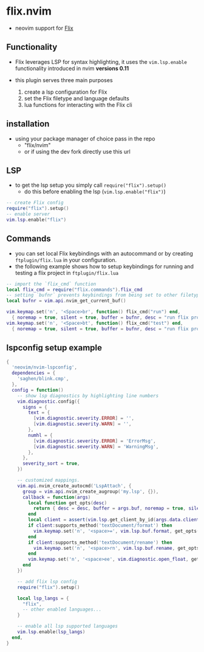 # flix.nvim

- neovim support for [Flix](https://flix.dev/)

## Functionality

- Flix leverages LSP for syntax highlighting, it uses the `vim.lsp.enable` functionality introduced in nvim **versions 0.11**

- this plugin serves three main purposes
    1. create a lsp configuration for Flix
    2. set the Flix filetype and language defaults
    3. lua functions for interacting with the Flix cli

## installation

- using your package manager of choice pass in the repo
    - "flix/nvim"
    - or if using the dev fork directly use this url

## LSP

- to get the lsp setup you simply call `require("flix").setup()`
    - do this before enabling the lsp (`vim.lsp.enable("flix")`)

```lua
-- create Flix config
require("flix").setup()
-- enable server
vim.lsp.enable("flix")
```

## Commands

- you can set local Flix keybindings with an autocommand or by creating `ftplugin/flix.lua` in your configuration.
- the following example shows how to setup keybindings for running and testing a flix project in `ftplugin/flix.lua`

```lua
-- import the `flix_cmd` function
local flix_cmd = require("flix.commands").flix_cmd
-- setting `bufnr` prevents keybindings from being set to other filetypes
local bufnr = vim.api.nvim_get_current_buf()

vim.keymap.set('n', '<Space>br', function() flix_cmd("run") end,
  { noremap = true, silent = true, buffer = bufnr, desc = "run flix project" })
vim.keymap.set('n', '<Space>bt', function() flix_cmd("test") end,
  { noremap = true, silent = true, buffer = bufnr, desc = "run flix project" })
```

## lspconfig setup example

```lua
{
  'neovim/nvim-lspconfig',
  dependencies = {
    'saghen/blink.cmp',
  },
  config = function()
    -- show lsp diagnostics by highlighting line numbers
    vim.diagnostic.config({
      signs = {
        text = {
          [vim.diagnostic.severity.ERROR] = '',
          [vim.diagnostic.severity.WARN] = '',
        },
        numhl = {
          [vim.diagnostic.severity.ERROR] = 'ErrorMsg',
          [vim.diagnostic.severity.WARN] = 'WarningMsg',
        },
      },
      severity_sort = true,
    })

    -- customized mappings.
    vim.api.nvim_create_autocmd('LspAttach', {
      group = vim.api.nvim_create_augroup('my.lsp', {}),
      callback = function(args)
        local function get_opts(desc)
          return { desc = desc, buffer = args.buf, noremap = true, silent = true }
        end
        local client = assert(vim.lsp.get_client_by_id(args.data.client_id))
        if client:supports_method('textDocument/format') then
          vim.keymap.set('n', '<space>=', vim.lsp.buf.format, get_opts('format buffer'))
        end
        if client:supports_method('textDocument/rename') then
          vim.keymap.set('n', '<space>rn', vim.lsp.buf.rename, get_opts('rename'))
        end
        vim.keymap.set('n', '<space>ee', vim.diagnostic.open_float, get_opts('diagnostic open float'))
      end
    })

    -- add flix lsp config
    require("flix").setup()

    local lsp_langs = {
      "flix",
      -- other enabled languages...
    }

    -- enable all lsp supported languages
    vim.lsp.enable(lsp_langs)
  end,
}  
```
